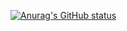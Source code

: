 [![Anurag's GitHub status](https://github-readme-stats.vercel.app/api?username=anuraghazra)](https://github.com/anuraghazra/)